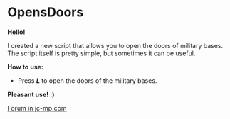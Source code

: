 # OpensDoors
**Hello!**

I created a new script that allows you to open the doors of military bases. The script itself is pretty simple, but sometimes it can be useful.

**How to use:**
* Press ***L*** to open the doors of the military bases.

**Pleasant use! :)**

[Forum in jc-mp.com](https://www.jc-mp.com/forums/index.php/topic,6086.0.html)
